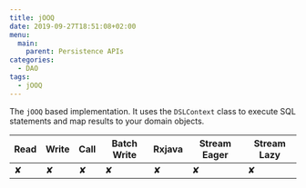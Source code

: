 ```yaml
---
title: jOOQ
date: 2019-09-27T18:51:08+02:00
menu:
  main:
    parent: Persistence APIs
categories:
  - DAO
tags:
  - jOOQ
---
```


The `jOOQ` based implementation. It uses the `DSLContext` class to execute SQL statements and map results to your domain objects.

| Read | Write | Call | Batch Write | Rxjava | Stream Eager | Stream Lazy |
|------|-------|------|-------------|--------|--------------|-------------|
| ✘    | ✘     | ✘    | ✘           | ✘      | ✘            | ✘           |
